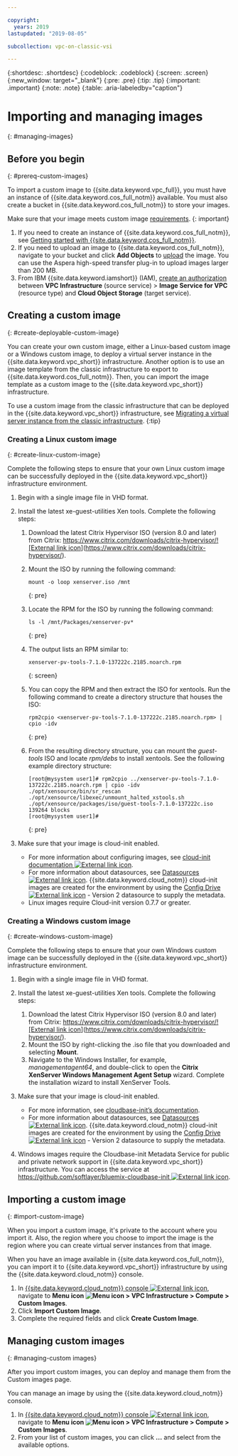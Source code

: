 ```yaml
---

copyright:
  years: 2019
lastupdated: "2019-08-05"

subcollection: vpc-on-classic-vsi

---
```


{:shortdesc: .shortdesc}
{:codeblock: .codeblock}
{:screen: .screen}
{:new_window: target="_blank"}
{:pre: .pre}
{:tip: .tip}
{:important: .important}
{:note: .note}
{:table: .aria-labeledby="caption"}

# Importing and managing images
{: #managing-images}

## Before you begin
{: #prereq-custom-images}

To import a custom image to {{site.data.keyword.vpc_full}}, you must have an instance of {{site.data.keyword.cos_full_notm}} available. You must also create a bucket in {{site.data.keyword.cos_full_notm}} to store your images. 

Make sure that your image meets custom image [requirements](/docs/vpc-on-classic-vsi?topic=vpc-on-classic-vsi-images#custom-images).
{: important}

1. If you need to create an instance of {{site.data.keyword.cos_full_notm}}, see [Getting started with {{site.data.keyword.cos_full_notm}}](/docs/services/cloud-object-storage?topic=cloud-object-storage-getting-started).
2. If you need to upload an image to {{site.data.keyword.cos_full_notm}}, navigate to your bucket and click **Add Objects** to 
[upload](/docs/services/cloud-object-storage?topic=cloud-object-storage-upload) the image. You can use the Aspera 
high-speed transfer plug-in to upload images larger than 200 MB.
3. From IBM {{site.data.keyword.iamshort}} (IAM), [create an authorization](/docs/iam?topic=iam-serviceauth#serviceauth) between **VPC Infrastructure** (source service) > **Image Service for VPC** (resource type) and **Cloud Object Storage** (target service).

## Creating a custom image 
{: #create-deployable-custom-image}

You can create your own custom image, either a Linux-based custom image or a Windows custom image, to deploy a virtual server instance in the {{site.data.keyword.vpc_short}} infrastructure. Another option is to use an image template from the classic infrastructure to export to {{site.data.keyword.cos_full_notm}}. Then, you can import the image template as a custom image to the {{site.data.keyword.vpc_short}} infrastructure. 

To use a custom image from the classic infrastructure that can be deployed in the {{site.data.keyword.vpc_short}} infrastructure, see [Migrating a virtual server instance from the classic infrastructure](/docs/vpc-on-classic-vsi?topic=vpc-on-classic-vsi-migrate-vsi-from-classic-infra-to-vpc-on-classic). 
{:tip}

### Creating a Linux custom image
{: #create-linux-custom-image}

Complete the following steps to ensure that your own Linux custom image can be successfully deployed in the {{site.data.keyword.vpc_short}} infrastructure environment.

1. Begin with a single image file in VHD format. 

2. Install the latest xe-guest-utilities Xen tools. Complete the following steps:

    1. Download the latest Citrix Hypervisor ISO (version 8.0 and later) from Citrix: [https://www.citrix.com/downloads/citrix-hypervisor/![External link icon](../../icons/launch-glyph.svg "External link icon")](https://www.citrix.com/downloads/citrix-hypervisor/).

    2. Mount the ISO by running the following command:

        ```
        mount -o loop xenserver.iso /mnt
        ```
        {: pre}

    3. Locate the RPM for the ISO by running the following command:

        ```
        ls -l /mnt/Packages/xenserver-pv*
        ```
        {: pre}

    4. The output lists an RPM similar to:

        ```
        xenserver-pv-tools-7.1.0-137222c.2185.noarch.rpm
        ```
        {: screen}

    5. You can copy the RPM and then extract the ISO for xentools. Run the following command to create a directory structure that houses the ISO:

        ```
        rpm2cpio <xenserver-pv-tools-7.1.0-137222c.2185.noarch.rpm> | cpio -idv
        ```
        {: pre}

    6. From the resulting directory structure, you can mount the *guest-tools* ISO and locate *rpm/debs* to install xentools. See the following example directory structure:

        ```
        [root@mysystem user1]# rpm2cpio ../xenserver-pv-tools-7.1.0-137222c.2185.noarch.rpm | cpio -idv
        ./opt/xensource/bin/sr_rescan
        ./opt/xensource/libexec/unmount_halted_xstools.sh
        ./opt/xensource/packages/iso/guest-tools-7.1.0-137222c.iso
        139264 blocks
        [root@mysystem user1]#
        ```
        {: pre}
        
2. Make sure that your image is cloud-init enabled. 

    * For more information about configuring images, see
[cloud-init documentation ![External link icon](../../icons/launch-glyph.svg "External link icon")](https://cloudinit.readthedocs.io/en/latest/).
    * For more information about datasources, see [Datasources ![External link icon](../../icons/launch-glyph.svg "External link icon")](http://cloudinit.readthedocs.io/en/latest/topics/datasources.html). {{site.data.keyword.cloud_notm}} cloud-init images are created for the
environment by using the [Config Drive ![External link icon](../../icons/launch-glyph.svg "External link icon")](http://cloudinit.readthedocs.io/en/latest/topics/datasources/configdrive.html) - Version 2 datasource to supply the metadata.
    * Linux images require Cloud-init version 0.7.7 or greater.
    
### Creating a Windows custom image
{: #create-windows-custom-image}

Complete the following steps to ensure that your own Windows custom image can be successfully deployed in the {{site.data.keyword.vpc_short}} infrastructure environment.

1. Begin with a single image file in VHD format. 

2. Install the latest xe-guest-utilities Xen tools. Complete the following steps:

    1. Download the latest Citrix Hypervisor ISO (version 8.0 and later) from Citrix: [https://www.citrix.com/downloads/citrix-hypervisor/![External link icon](../../icons/launch-glyph.svg "External link icon")](https://www.citrix.com/downloads/citrix-hypervisor/).
    2. Mount the ISO by right-clicking the .iso file that you downloaded and selecting **Mount**.
    3. Navigate to the Windows Installer, for example, _managementagent64_, and double-click to open the **Citrix XenServer Windows Management Agent Setup** wizard. Complete the installation wizard to install XenServer Tools.

3. Make sure that your image is cloud-init enabled. 
    * For more information, see [cloudbase-init’s documentation](https://cloudbase-init.readthedocs.io/en/latest/index.html).
    * For more information about datasources, see [Datasources ![External link icon](../../icons/launch-glyph.svg "External link icon")](http://cloudinit.readthedocs.io/en/latest/topics/datasources.html). {{site.data.keyword.cloud_notm}} cloud-init images are created for the
environment by using the [Config Drive ![External link icon](../../icons/launch-glyph.svg "External link icon")](http://cloudinit.readthedocs.io/en/latest/topics/datasources/configdrive.html) - Version 2 datasource to supply the metadata.

4. Windows images require the Cloudbase-init Metadata Service for public and private network support in {{site.data.keyword.vpc_short}} infrastructure. You can access the service at
[https://github.com/softlayer/bluemix-cloudbase-init ![External link icon](../../icons/launch-glyph.svg "External link icon")](https://github.com/softlayer/bluemix-cloudbase-init).

## Importing a custom image
{: #import-custom-image}

When you import a custom image, it's private to the account where you import it. Also, the region where you choose to import the image is the region where you can create virtual server instances from that image.  

When you have an image available in {{site.data.keyword.cos_full_notm}}, you can import it to {{site.data.keyword.vpc_short}} infrastructure by using the {{site.data.keyword.cloud_notm}} console.
1. In [{{site.data.keyword.cloud_notm}} console ![External link icon](../icons/launch-glyph.svg "External link icon")](https://console.cloud.ibm.com/vpc), 
navigate to **Menu icon ![Menu icon](../icons/icon_hamburger.svg) > VPC Infrastructure > Compute > Custom Images**.
2. Click **Import Custom Image**. 
3. Complete the required fields and click **Create Custom Image**.

## Managing custom images
{: #managing-custom images}

After you import custom images, you can deploy and manage them from the Custom images page. 

You can manage an image by using the {{site.data.keyword.cloud_notm}} console.
1. In [{{site.data.keyword.cloud_notm}} console ![External link icon](../icons/launch-glyph.svg "External link icon")](https://console.cloud.ibm.com/vpc), 
navigate to **Menu icon ![Menu icon](../icons/icon_hamburger.svg) > VPC Infrastructure > Compute > Custom Images**.
2. From your list of custom images, you can click **...** and select from the available options. 

